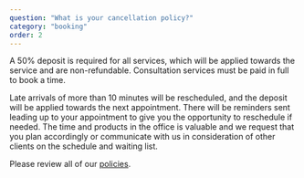```yaml
---
question: "What is your cancellation policy?"
category: "booking"
order: 2
---
```


A 50% deposit is required for all services, which will be applied towards the service and are non-refundable.
Consultation services must be paid in full to book a time.

Late arrivals of more than 10 minutes will be rescheduled, and the deposit will be applied towards the next appointment.
There will be reminders sent leading up to your appointment to give you the opportunity to reschedule if needed.
The time and products in the office is valuable and we request that you plan accordingly or communicate with us in consideration of other clients on the schedule and waiting list.

Please review all of our [policies](/enzo-glow-test/policies).
